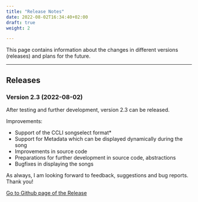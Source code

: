```yaml
---
title: "Release Notes"
date: 2022-08-02T16:34:40+02:00
draft: true
weight: 2

---
```


This page contains information about the changes in different versions (releases) and plans for the future.

---

## Releases

### Version 2.3 (2022-08-02)

After testing and further development, version 2.3 can be released.

Improvements:

* Support of the CCLI songselect format*
* Support for Metadata which can be displayed dynamically during the song
* Improvements in source code
* Preparations for further development in source code, abstractions
* Bugfixes in displaying the songs

As always, I am looking forward to feedback, suggestions and bug reports.
Thank you!

[Go to Github page of the Release](https://github.com/reckel-jm/cantara/releases/tag/v2.3)
